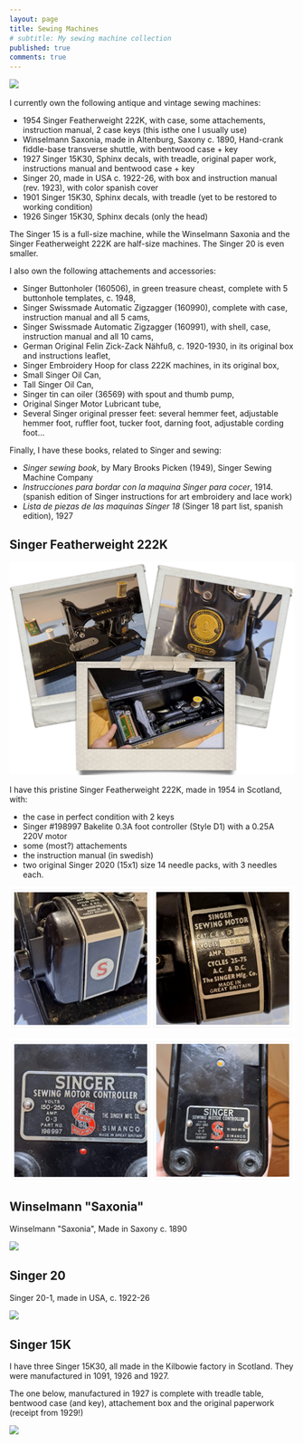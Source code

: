 ```yaml
---
layout: page
title: Sewing Machines
# subtitle: My sewing machine collection
published: true
comments: true
---
```


[![](../assets/img/vsm/222K/SingerFeatherweight222K.jpg)]()

I currently own the following antique and vintage sewing machines:

- 1954 Singer Featherweight 222K, with case, some attachements, instruction manual, 2 case keys (this isthe one I usually use)
- Winselmann Saxonia, made in Altenburg, Saxony c. 1890, Hand-crank fiddle-base transverse shuttle, with bentwood case + key
- 1927 Singer 15K30, Sphinx decals, with treadle, original paper work, instructions manual and bentwood case + key
- Singer 20, made in USA c. 1922-26, with box and instruction manual (rev. 1923), with color spanish cover
- 1901 Singer 15K30, Sphinx decals, with treadle (yet to be restored to working condition)
- 1926 Singer 15K30, Sphinx decals (only the head)

The Singer 15 is a full-size machine, while the Winselmann Saxonia and the Singer Featherweight 222K are half-size machines. The Singer 20 is even smaller.

I also own the following attachements and accessories:

- Singer Buttonholer (160506), in green treasure cheast, complete with 5 buttonhole templates, c. 1948,
- Singer Swissmade Automatic Zigzagger (160990), complete with case, instruction manual and all 5 cams,
- Singer Swissmade Automatic Zigzagger (160991), with shell, case, instruction manual and all 10 cams,
- German Original Felin Zick-Zack Nähfuß, c. 1920-1930, in its original box and instructions leaflet,
- Singer Embroidery Hoop for class 222K machines, in its original box,
- Small Singer Oil Can,
- Tall Singer Oil Can,
- Singer tin can oiler (36569) with spout and thumb pump,
- Original Singer Motor Lubricant tube,
- Several Singer original presser feet: several hemmer feet, adjustable hemmer foot, ruffler foot, tucker foot, darning foot, adjustable cording foot...

Finally, I have these books, related to Singer and sewing:

- *Singer sewing book*, by Mary Brooks Picken (1949), Singer Sewing Machine Company
- *Instrucciones para bordar con la maquina Singer para cocer*, 1914. (spanish edition of Singer instructions for art embroidery and lace work)
- *Lista de piezas de las maquinas Singer 18* (Singer 18 part list, spanish edition), 1927

## Singer Featherweight 222K

[![](/assets/img/vsm/222K/Collage_Featherweight.png)]()

I have this pristine Singer Featherweight 222K, made in 1954 in Scotland, with:

- the case in perfect condition with 2 keys
- Singer #198997 Bakelite 0.3A foot controller (Style D1) with a 0.25A 220V motor
- some (most?) attachements
- the instruction manual (in swedish)
- two original Singer 2020 (15x1) size 14 needle packs, with 3 needles each.

[![](/assets/img/vsm/222K/Motor.png)]()

[![](/assets/img/vsm/222K/FootController.png)]()

## Winselmann "Saxonia"

Winselmann "Saxonia", Made in Saxony c. 1890

[![](../assets/img/vsm/saxonia/20240202_165749.jpg)]()

## Singer 20

Singer 20-1, made in USA, c. 1922-26

[![](../assets/img/vsm/singer20/20240119_170434.jpg)]()

## Singer 15K

I have three Singer 15K30, all made in the Kilbowie factory in Scotland. They were manufactured in 1091, 1926 and 1927.

The one below, manufactured in 1927 is complete with treadle table, bentwood case (and key), attachement box and the original paperwork (receipt from 1929!)

[![](../assets/img/vsm/singer15k/collage.png)]()

